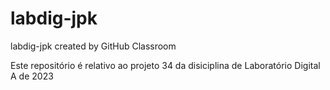 # labdig-jpk
labdig-jpk created by GitHub Classroom

Este repositório é relativo ao projeto 34 da disiciplina de Laboratório Digital A de 2023
